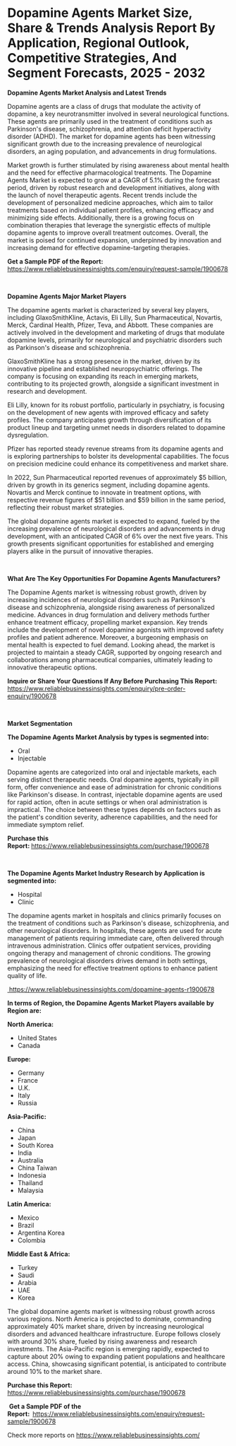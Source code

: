 <p><h1>Dopamine Agents Market Size, Share & Trends Analysis Report By Application, Regional Outlook, Competitive Strategies, And Segment Forecasts, 2025 - 2032</h1></p><p><strong>Dopamine Agents Market Analysis and Latest Trends</strong></p>
<p><p>Dopamine agents are a class of drugs that modulate the activity of dopamine, a key neurotransmitter involved in several neurological functions. These agents are primarily used in the treatment of conditions such as Parkinson's disease, schizophrenia, and attention deficit hyperactivity disorder (ADHD). The market for dopamine agents has been witnessing significant growth due to the increasing prevalence of neurological disorders, an aging population, and advancements in drug formulations.</p><p>Market growth is further stimulated by rising awareness about mental health and the need for effective pharmacological treatments. The Dopamine Agents Market is expected to grow at a CAGR of 5.1% during the forecast period, driven by robust research and development initiatives, along with the launch of novel therapeutic agents. Recent trends include the development of personalized medicine approaches, which aim to tailor treatments based on individual patient profiles, enhancing efficacy and minimizing side effects. Additionally, there is a growing focus on combination therapies that leverage the synergistic effects of multiple dopamine agents to improve overall treatment outcomes. Overall, the market is poised for continued expansion, underpinned by innovation and increasing demand for effective dopamine-targeting therapies.</p></p>
<p><strong>Get a Sample PDF of the Report:&nbsp;</strong> <a href="https://www.reliablebusinessinsights.com/enquiry/request-sample/1900678?utm_campaign=2274&utm_medium=2&utm_source=Github&utm_content=ia&utm_term=08032025&utm_id=dopamine-agents">https://www.reliablebusinessinsights.com/enquiry/request-sample/1900678</a></p>
<p>&nbsp;</p>
<p><strong>Dopamine Agents Major Market Players</strong></p>
<p><p>The dopamine agents market is characterized by several key players, including GlaxoSmithKline, Actavis, Eli Lilly, Sun Pharmaceutical, Novartis, Merck, Cardinal Health, Pfizer, Teva, and Abbott. These companies are actively involved in the development and marketing of drugs that modulate dopamine levels, primarily for neurological and psychiatric disorders such as Parkinson's disease and schizophrenia.</p><p>GlaxoSmithKline has a strong presence in the market, driven by its innovative pipeline and established neuropsychiatric offerings. The company is focusing on expanding its reach in emerging markets, contributing to its projected growth, alongside a significant investment in research and development.</p><p>Eli Lilly, known for its robust portfolio, particularly in psychiatry, is focusing on the development of new agents with improved efficacy and safety profiles. The company anticipates growth through diversification of its product lineup and targeting unmet needs in disorders related to dopamine dysregulation.</p><p>Pfizer has reported steady revenue streams from its dopamine agents and is exploring partnerships to bolster its developmental capabilities. The focus on precision medicine could enhance its competitiveness and market share.</p><p>In 2022, Sun Pharmaceutical reported revenues of approximately $5 billion, driven by growth in its generics segment, including dopamine agents. Novartis and Merck continue to innovate in treatment options, with respective revenue figures of $51 billion and $59 billion in the same period, reflecting their robust market strategies.</p><p>The global dopamine agents market is expected to expand, fueled by the increasing prevalence of neurological disorders and advancements in drug development, with an anticipated CAGR of 6% over the next five years. This growth presents significant opportunities for established and emerging players alike in the pursuit of innovative therapies.</p></p>
<p>&nbsp;</p>
<p><strong>What Are The Key Opportunities For Dopamine Agents Manufacturers?</strong></p>
<p><p>The Dopamine Agents market is witnessing robust growth, driven by increasing incidences of neurological disorders such as Parkinson's disease and schizophrenia, alongside rising awareness of personalized medicine. Advances in drug formulation and delivery methods further enhance treatment efficacy, propelling market expansion. Key trends include the development of novel dopamine agonists with improved safety profiles and patient adherence. Moreover, a burgeoning emphasis on mental health is expected to fuel demand. Looking ahead, the market is projected to maintain a steady CAGR, supported by ongoing research and collaborations among pharmaceutical companies, ultimately leading to innovative therapeutic options.</p></p>
<p><strong>Inquire or Share Your Questions If Any Before Purchasing This Report:</strong> <a href="https://www.reliablebusinessinsights.com/enquiry/pre-order-enquiry/1900678?utm_campaign=2274&utm_medium=2&utm_source=Github&utm_content=ia&utm_term=08032025&utm_id=dopamine-agents">https://www.reliablebusinessinsights.com/enquiry/pre-order-enquiry/1900678</a></p>
<p>&nbsp;</p>
<p><strong>Market Segmentation</strong></p>
<p><strong>The Dopamine Agents Market Analysis by types is segmented into:</strong></p>
<p><ul><li>Oral</li><li>Injectable</li></ul></p>
<p><p>Dopamine agents are categorized into oral and injectable markets, each serving distinct therapeutic needs. Oral dopamine agents, typically in pill form, offer convenience and ease of administration for chronic conditions like Parkinson's disease. In contrast, injectable dopamine agents are used for rapid action, often in acute settings or when oral administration is impractical. The choice between these types depends on factors such as the patient's condition severity, adherence capabilities, and the need for immediate symptom relief.</p></p>
<p><strong>Purchase this Report:&nbsp;</strong><a href="https://www.reliablebusinessinsights.com/purchase/1900678?utm_campaign=2274&utm_medium=2&utm_source=Github&utm_content=ia&utm_term=08032025&utm_id=dopamine-agents">https://www.reliablebusinessinsights.com/purchase/1900678</a></p>
<p>&nbsp;</p>
<p><strong>The Dopamine Agents Market Industry Research by Application is segmented into:</strong></p>
<p><ul><li>Hospital</li><li>Clinic</li></ul></p>
<p><p>The dopamine agents market in hospitals and clinics primarily focuses on the treatment of conditions such as Parkinson's disease, schizophrenia, and other neurological disorders. In hospitals, these agents are used for acute management of patients requiring immediate care, often delivered through intravenous administration. Clinics offer outpatient services, providing ongoing therapy and management of chronic conditions. The growing prevalence of neurological disorders drives demand in both settings, emphasizing the need for effective treatment options to enhance patient quality of life.</p></p>
<p><a href="https://www.reliablebusinessinsights.com/dopamine-agents-r1900678?utm_campaign=2274&utm_medium=2&utm_source=Github&utm_content=ia&utm_term=08032025&utm_id=dopamine-agents">&nbsp;https://www.reliablebusinessinsights.com/dopamine-agents-r1900678</a></p>
<p><strong>In terms of Region, the Dopamine Agents Market Players available by Region are:</strong></p>
<p>
    <p> <strong> North America: </strong>
        <ul>
            <li>United States</li>
            <li>Canada</li>
        </ul>
        </p> 
    <p> <strong> Europe: </strong>
        <ul>
            <li>Germany</li>
            <li>France</li>
            <li>U.K.</li>
            <li>Italy</li>
            <li>Russia</li>
        </ul>
        </p> 
    <p> <strong> Asia-Pacific: </strong>
        <ul>
            <li>China</li>
            <li>Japan</li>
            <li>South Korea</li>
            <li>India</li>
            <li>Australia</li>
            <li>China Taiwan</li>
            <li>Indonesia</li>
            <li>Thailand</li>
            <li>Malaysia</li>
        </ul>
        </p> 
    <p> <strong> Latin America: </strong>
        <ul>
            <li>Mexico</li>
            <li>Brazil</li>
            <li>Argentina Korea</li>
            <li>Colombia</li>
        </ul>
        </p> 
    <p> <strong> Middle East & Africa: </strong>
        <ul>
            <li>Turkey</li>
            <li>Saudi</li>
            <li>Arabia</li>
            <li>UAE</li>
            <li>Korea</li>
        </ul>
    </p>
    </p>
<p><p>The global dopamine agents market is witnessing robust growth across various regions. North America is projected to dominate, commanding approximately 40% market share, driven by increasing neurological disorders and advanced healthcare infrastructure. Europe follows closely with around 30% share, fueled by rising awareness and research investments. The Asia-Pacific region is emerging rapidly, expected to capture about 20% owing to expanding patient populations and healthcare access. China, showcasing significant potential, is anticipated to contribute around 10% to the market share.</p></p>
<p><strong>Purchase this Report: </strong><a href="https://www.reliablebusinessinsights.com/purchase/1900678?utm_campaign=2274&utm_medium=2&utm_source=Github&utm_content=ia&utm_term=08032025&utm_id=dopamine-agents">https://www.reliablebusinessinsights.com/purchase/1900678</a></p>
<p>&nbsp;<strong>Get a Sample PDF of the Report:&nbsp;&nbsp;</strong><a href="https://www.reliablebusinessinsights.com/enquiry/request-sample/1900678?utm_campaign=2274&utm_medium=2&utm_source=Github&utm_content=ia&utm_term=08032025&utm_id=dopamine-agents">https://www.reliablebusinessinsights.com/enquiry/request-sample/1900678</a></p>
<p><strong></strong></p>
<p>Check more reports on <a href="https://www.reliablebusinessinsights.com/?utm_campaign=2274&utm_medium=2&utm_source=Github&utm_content=ia&utm_term=08032025&utm_id=dopamine-agents">https://www.reliablebusinessinsights.com/</a></p>